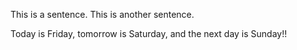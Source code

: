 This is a sentence. This is another sentence.

Today is Friday, tomorrow is Saturday, and the next day is Sunday!!
